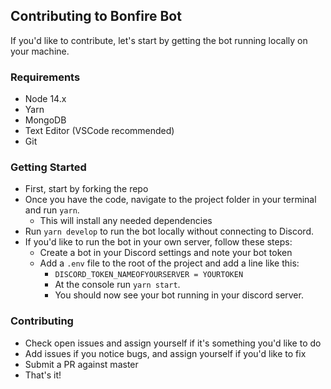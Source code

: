 ## Contributing to Bonfire Bot

If you'd like to contribute, let's start by getting the bot running locally on your machine.

### Requirements
+ Node 14.x
+ Yarn
+ MongoDB
+ Text Editor (VSCode recommended)
+ Git

### Getting Started
+ First, start by forking the repo
+ Once you have the code, navigate to the project folder in your terminal and run `yarn`.
    - This will install any needed dependencies
+ Run `yarn develop` to run the bot locally without connecting to Discord.
+ If you'd like to run the bot in your own server, follow these steps:
    - Create a bot in your Discord settings and note your bot token
    - Add a `.env` file to the root of the project and add a line like this:
        - `DISCORD_TOKEN_NAMEOFYOURSERVER = YOURTOKEN`
        - At the console run `yarn start`.
        - You should now see your bot running in your discord server.
        

### Contributing
+ Check open issues and assign yourself if it's something you'd like to do
+ Add issues if you notice bugs, and assign yourself if you'd like to fix
+ Submit a PR against master
+ That's it!
